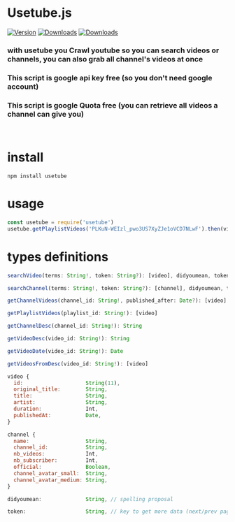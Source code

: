 # **Usetube.js**

[![Version](https://img.shields.io/npm/v/usetube.svg)](https://www.npmjs.com/package/usetube)
[![Downloads](https://img.shields.io/npm/dt/usetube.svg)](https://www.npmjs.com/package/usetube)
[![Downloads](https://img.shields.io/npm/dw/usetube)](https://www.npmjs.com/package/usetube)

### with usetube you Crawl youtube so you can **search videos** or **channels**, you can also **grab all channel's videos** at once

### This script is **google api key free** (so you don't need google account)

### This script is **google Quota free** (you can retrieve all videos a channel can give you)

<br>

# install
```shell
npm install usetube
```

# usage

```js
const usetube = require('usetube')
usetube.getPlaylistVideos('PLKuN-WEIzl_pwo3US7XyZJe1oVCD7NLwF').then(videos => { console.log(videos) })
```

# types definitions
```js
searchVideo(terms: String!, token: String?): [video], didyoumean, token

searchChannel(terms: String!, token: String?): [channel], didyoumean, token

getChannelVideos(channel_id: String!, published_after: Date?): [video]

getPlaylistVideos(playlist_id: String!): [video]

getChannelDesc(channel_id: String!): String

getVideoDesc(video_id: String!): String

getVideoDate(video_id: String!): Date

getVideosFromDesc(video_id: String!): [video]
```

```js
video {
  id:                    String(11),
  original_title:        String,
  title:                 String,
  artist:                String,
  duration:              Int,
  publishedAt:           Date,
}
```
```js
channel {
  name:                  String,
  channel_id:            String,
  nb_videos:             Int,
  nb_subscriber:         Int,
  official:              Boolean,
  channel_avatar_small:  String,
  channel_avatar_medium: String,
}
```
```js
didyoumean:              String, // spelling proposal
```
```js
token:                   String, // key to get more data (next/prev page result)
```
